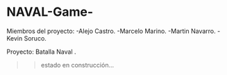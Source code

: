 # NAVAL-Game-
Miembros del proyecto:
-Alejo Castro.
-Marcelo Marino.
-Martin Navarro.
-Kevin Soruco.

Proyecto: Batalla Naval .
>>estado en construcción...
